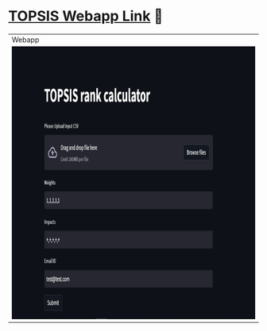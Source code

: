 #  [ TOPSIS Webapp Link](https://getranks.herokuapp.com/) :snake:

<table>
  <tr>
    <td>Webapp</td>
  </tr>
  <tr>
    <td><img src="https://github.com/Prince-hash-lab/topsis/blob/main/topsis.jpg" width=900 height=550></td>
  </tr>
 </table>
